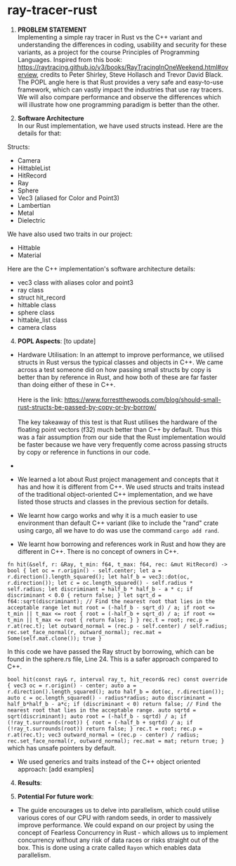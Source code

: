 # ray-tracer-rust
1) **PROBLEM STATEMENT** <br>
Implementing a simple ray tracer in Rust vs the C++ variant and understanding the differences in coding, usability and security for these variants, as a project for the course Principles of Programming Languages. Inspired from this book: https://raytracing.github.io/v3/books/RayTracingInOneWeekend.html#overview, credits to  Peter Shirley, Steve Hollasch and Trevor David Black.
The POPL angle here is that Rust provides a very safe and easy-to-use framework, which can vastly impact the industries that use ray tracers. We will also compare performance and observe the differences which will illustrate how one programming paradigm is better than the other.

3) **Software Architecture** <br>
In our Rust implementation, we have used structs instead. Here are the details for that:

Structs:
- Camera
- HittableList
- HitRecord
- Ray
- Sphere
- Vec3 (aliased for Color and Point3)
- Lambertian
- Metal
- Dielectric

We have also used two traits in our project:
- Hittable
- Material

Here are the C++ implementation's software architecture details: <br>
- vec3 class with aliases color and point3
- ray class
- struct hit_record
- hittable class
- sphere class
- hittable_list class
- camera class

4) **POPL Aspects**: [to update]

- Hardware Utilisation: In an attempt to improve performance, we utilised structs in Rust versus the typical classes and objects in C++. We came across a test someone did on how passing small structs by copy is better than by reference in Rust, and how both of these are far faster than doing either of these in C++. <br><br>Here is the link: https://www.forrestthewoods.com/blog/should-small-rust-structs-be-passed-by-copy-or-by-borrow/ <br><br>
The key takeaway of this test is that Rust utilises the hardware of the floating point vectors (f32) much better than C++ by default. Thus this was a fair assumption from our side that the Rust implementation would be faster because we have very frequently come across passing structs by copy or reference in functions in our code.
- 

- We learned a lot about Rust project management and concepts that it has and how it is different from C++. We used structs and traits instead of the traditional object-oriented C++ implementation, and we have listed those structs and classes in the previous section for details.
- We learnt how cargo works and why it is a much easier to use environment than default C++ variant (like to include the "rand" crate using cargo, all we have to do was use the command `cargo add rand`.
- We learnt how borrowing and references work in Rust and how they are different in C++. There is no concept of owners in C++. <br>


`fn hit(&self, r: &Ray, t_min: f64, t_max: f64, rec: &mut HitRecord) -> bool {
        let oc = r.origin() - self.center;
        let a = r.direction().length_squared();
        let half_b = vec3::dot(oc, r.direction());
        let c = oc.length_squared() - self.radius * self.radius;
        let discriminant = half_b * half_b - a * c;
        if discriminant < 0.0 {
            return false;
        }
        let sqrt_d = f64::sqrt(discriminant);
        // Find the nearest root that lies in the acceptable range
        let mut root = (-half_b - sqrt_d) / a;
        if root <= t_min || t_max <= root {
            root = (-half_b + sqrt_d) / a;
            if root <= t_min || t_max <= root {
                return false;
            }
        }
        rec.t = root;
        rec.p = r.at(rec.t);
        let outward_normal = (rec.p - self.center) / self.radius;
        rec.set_face_normal(r, outward_normal);
        rec.mat = Some(self.mat.clone());
        true
    }`
    
In this code we have passed the Ray struct by borrowing, which can be found in the sphere.rs file, Line 24. This is a safer approach compared to C++.

`bool hit(const ray& r, interval ray_t, hit_record& rec) const override {
        vec3 oc = r.origin() - center;
        auto a = r.direction().length_squared();
        auto half_b = dot(oc, r.direction());
        auto c = oc.length_squared() - radius*radius;
        auto discriminant = half_b*half_b - a*c;
        if (discriminant < 0)
            return false;
        // Find the nearest root that lies in the acceptable range.
        auto sqrtd = sqrt(discriminant);
        auto root = (-half_b - sqrtd) / a;
        if (!ray_t.surrounds(root)) {
            root = (-half_b + sqrtd) / a;
            if (!ray_t.surrounds(root))
                return false;
        }
        rec.t = root;
        rec.p = r.at(rec.t);
        vec3 outward_normal = (rec.p - center) / radius;
        rec.set_face_normal(r, outward_normal);
        rec.mat = mat;
        return true;
    }`
  which has unsafe pointers by default.
- We used generics and traits instead of the C++ object oriented approach: [add examples]


4) **Results**: <todo>

5) **Potential For future work**:
- The guide encourages us to delve into parallelism, which could utilise various cores of our CPU with random seeds, in order to massively improve performance. We could expand on our project by using the concept of Fearless Concurrency in Rust - which allows us to implement concurrency without any risk of data races or risks straight out of the box. This is done using a crate called `Rayon` which enables data parallelism.
